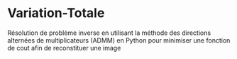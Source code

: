 # Variation-Totale
Résolution de problème inverse en utilisant la méthode des directions alternées de multiplicateurs (ADMM) en Python pour minimiser une fonction de cout afin de reconstituer une image
